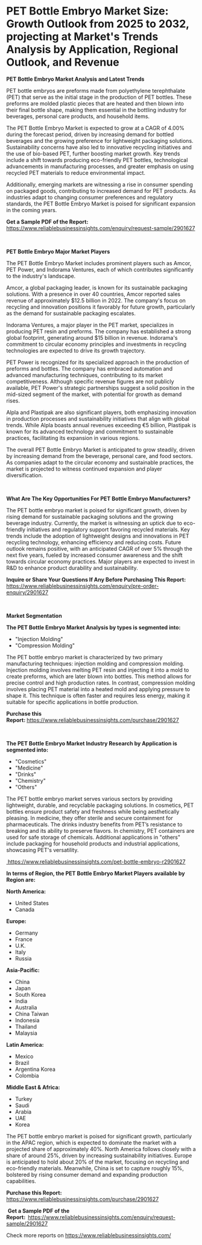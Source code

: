 <p><h1>PET Bottle Embryo Market Size: Growth Outlook from 2025 to 2032, projecting at Market's Trends Analysis by Application, Regional Outlook, and Revenue</h1></p><p><strong>PET Bottle Embryo Market Analysis and Latest Trends</strong></p>
<p><p>PET bottle embryos are preforms made from polyethylene terephthalate (PET) that serve as the initial stage in the production of PET bottles. These preforms are molded plastic pieces that are heated and then blown into their final bottle shape, making them essential in the bottling industry for beverages, personal care products, and household items.</p><p>The PET Bottle Embryo Market is expected to grow at a CAGR of 4.00% during the forecast period, driven by increasing demand for bottled beverages and the growing preference for lightweight packaging solutions. Sustainability concerns have also led to innovative recycling initiatives and the use of bio-based PET, further boosting market growth. Key trends include a shift towards producing eco-friendly PET bottles, technological advancements in manufacturing processes, and greater emphasis on using recycled PET materials to reduce environmental impact. </p><p>Additionally, emerging markets are witnessing a rise in consumer spending on packaged goods, contributing to increased demand for PET products. As industries adapt to changing consumer preferences and regulatory standards, the PET Bottle Embryo Market is poised for significant expansion in the coming years.</p></p>
<p><strong>Get a Sample PDF of the Report:&nbsp;</strong> <a href="https://www.reliablebusinessinsights.com/enquiry/request-sample/2901627?utm_campaign=2440&utm_medium=2&utm_source=Github&utm_content=ia&utm_term=16032025&utm_id=pet-bottle-embryo">https://www.reliablebusinessinsights.com/enquiry/request-sample/2901627</a></p>
<p>&nbsp;</p>
<p><strong>PET Bottle Embryo Major Market Players</strong></p>
<p><p>The PET Bottle Embryo Market includes prominent players such as Amcor, PET Power, and Indorama Ventures, each of which contributes significantly to the industry's landscape. </p><p>Amcor, a global packaging leader, is known for its sustainable packaging solutions. With a presence in over 40 countries, Amcor reported sales revenue of approximately $12.5 billion in 2022. The company's focus on recycling and innovation positions it favorably for future growth, particularly as the demand for sustainable packaging escalates.</p><p>Indorama Ventures, a major player in the PET market, specializes in producing PET resin and preforms. The company has established a strong global footprint, generating around $15 billion in revenue. Indorama's commitment to circular economy principles and investments in recycling technologies are expected to drive its growth trajectory.</p><p>PET Power is recognized for its specialized approach in the production of preforms and bottles. The company has embraced automation and advanced manufacturing techniques, contributing to its market competitiveness. Although specific revenue figures are not publicly available, PET Power's strategic partnerships suggest a solid position in the mid-sized segment of the market, with potential for growth as demand rises.</p><p>Alpla and Plastipak are also significant players, both emphasizing innovation in production processes and sustainability initiatives that align with global trends. While Alpla boasts annual revenues exceeding €5 billion, Plastipak is known for its advanced technology and commitment to sustainable practices, facilitating its expansion in various regions.</p><p>The overall PET Bottle Embryo Market is anticipated to grow steadily, driven by increasing demand from the beverage, personal care, and food sectors. As companies adapt to the circular economy and sustainable practices, the market is projected to witness continued expansion and player diversification.</p></p>
<p>&nbsp;</p>
<p><strong>What Are The Key Opportunities For PET Bottle Embryo Manufacturers?</strong></p>
<p><p>The PET bottle embryo market is poised for significant growth, driven by rising demand for sustainable packaging solutions and the growing beverage industry. Currently, the market is witnessing an uptick due to eco-friendly initiatives and regulatory support favoring recycled materials. Key trends include the adoption of lightweight designs and innovations in PET recycling technology, enhancing efficiency and reducing costs. Future outlook remains positive, with an anticipated CAGR of over 5% through the next five years, fueled by increased consumer awareness and the shift towards circular economy practices. Major players are expected to invest in R&D to enhance product durability and sustainability.</p></p>
<p><strong>Inquire or Share Your Questions If Any Before Purchasing This Report:</strong> <a href="https://www.reliablebusinessinsights.com/enquiry/pre-order-enquiry/2901627?utm_campaign=2440&utm_medium=2&utm_source=Github&utm_content=ia&utm_term=16032025&utm_id=pet-bottle-embryo">https://www.reliablebusinessinsights.com/enquiry/pre-order-enquiry/2901627</a></p>
<p>&nbsp;</p>
<p><strong>Market Segmentation</strong></p>
<p><strong>The PET Bottle Embryo Market Analysis by types is segmented into:</strong></p>
<p><ul><li>"Injection Molding"</li><li>"Compression Molding"</li></ul></p>
<p><p>The PET bottle embryo market is characterized by two primary manufacturing techniques: injection molding and compression molding. Injection molding involves melting PET resin and injecting it into a mold to create preforms, which are later blown into bottles. This method allows for precise control and high production rates. In contrast, compression molding involves placing PET material into a heated mold and applying pressure to shape it. This technique is often faster and requires less energy, making it suitable for specific applications in bottle production.</p></p>
<p><strong>Purchase this Report:&nbsp;</strong><a href="https://www.reliablebusinessinsights.com/purchase/2901627?utm_campaign=2440&utm_medium=2&utm_source=Github&utm_content=ia&utm_term=16032025&utm_id=pet-bottle-embryo">https://www.reliablebusinessinsights.com/purchase/2901627</a></p>
<p>&nbsp;</p>
<p><strong>The PET Bottle Embryo Market Industry Research by Application is segmented into:</strong></p>
<p><ul><li>"Cosmetics"</li><li>"Medicine"</li><li>"Drinks"</li><li>"Chemistry"</li><li>"Others"</li></ul></p>
<p><p>The PET bottle embryo market serves various sectors by providing lightweight, durable, and recyclable packaging solutions. In cosmetics, PET bottles ensure product safety and freshness while being aesthetically pleasing. In medicine, they offer sterile and secure containment for pharmaceuticals. The drinks industry benefits from PET’s resistance to breaking and its ability to preserve flavors. In chemistry, PET containers are used for safe storage of chemicals. Additional applications in "others" include packaging for household products and industrial applications, showcasing PET's versatility.</p></p>
<p><a href="https://www.reliablebusinessinsights.com/pet-bottle-embryo-r2901627?utm_campaign=2440&utm_medium=2&utm_source=Github&utm_content=ia&utm_term=16032025&utm_id=pet-bottle-embryo">&nbsp;https://www.reliablebusinessinsights.com/pet-bottle-embryo-r2901627</a></p>
<p><strong>In terms of Region, the PET Bottle Embryo Market Players available by Region are:</strong></p>
<p>
    <p> <strong> North America: </strong>
        <ul>
            <li>United States</li>
            <li>Canada</li>
        </ul>
        </p> 
    <p> <strong> Europe: </strong>
        <ul>
            <li>Germany</li>
            <li>France</li>
            <li>U.K.</li>
            <li>Italy</li>
            <li>Russia</li>
        </ul>
        </p> 
    <p> <strong> Asia-Pacific: </strong>
        <ul>
            <li>China</li>
            <li>Japan</li>
            <li>South Korea</li>
            <li>India</li>
            <li>Australia</li>
            <li>China Taiwan</li>
            <li>Indonesia</li>
            <li>Thailand</li>
            <li>Malaysia</li>
        </ul>
        </p> 
    <p> <strong> Latin America: </strong>
        <ul>
            <li>Mexico</li>
            <li>Brazil</li>
            <li>Argentina Korea</li>
            <li>Colombia</li>
        </ul>
        </p> 
    <p> <strong> Middle East & Africa: </strong>
        <ul>
            <li>Turkey</li>
            <li>Saudi</li>
            <li>Arabia</li>
            <li>UAE</li>
            <li>Korea</li>
        </ul>
    </p>
    </p>
<p><p>The PET bottle embryo market is poised for significant growth, particularly in the APAC region, which is expected to dominate the market with a projected share of approximately 40%. North America follows closely with a share of around 25%, driven by increasing sustainability initiatives. Europe is anticipated to hold about 20% of the market, focusing on recycling and eco-friendly materials. Meanwhile, China is set to capture roughly 15%, bolstered by rising consumer demand and expanding production capabilities.</p></p>
<p><strong>Purchase this Report: </strong><a href="https://www.reliablebusinessinsights.com/purchase/2901627?utm_campaign=2440&utm_medium=2&utm_source=Github&utm_content=ia&utm_term=16032025&utm_id=pet-bottle-embryo">https://www.reliablebusinessinsights.com/purchase/2901627</a></p>
<p>&nbsp;<strong>Get a Sample PDF of the Report:&nbsp;&nbsp;</strong><a href="https://www.reliablebusinessinsights.com/enquiry/request-sample/2901627?utm_campaign=2440&utm_medium=2&utm_source=Github&utm_content=ia&utm_term=16032025&utm_id=pet-bottle-embryo">https://www.reliablebusinessinsights.com/enquiry/request-sample/2901627</a></p>
<p><strong></strong></p>
<p>Check more reports on <a href="https://www.reliablebusinessinsights.com/?utm_campaign=2440&utm_medium=2&utm_source=Github&utm_content=ia&utm_term=16032025&utm_id=pet-bottle-embryo">https://www.reliablebusinessinsights.com/</a></p>